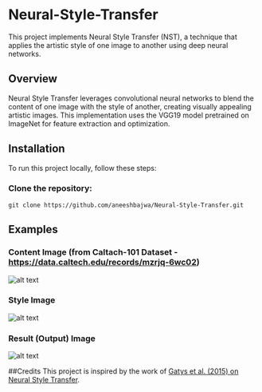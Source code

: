 # Neural-Style-Transfer
This project implements Neural Style Transfer (NST), a technique that applies the artistic style of one image to another using deep neural networks.


## Overview
Neural Style Transfer leverages convolutional neural networks to blend the content of one image with the style of another, creating visually appealing artistic images. This implementation uses the VGG19 model pretrained on ImageNet for feature extraction and optimization.

## Installation
To run this project locally, follow these steps:

### Clone the repository:

```git clone https://github.com/aneeshbajwa/Neural-Style-Transfer.git```


## Examples
### Content Image (from Caltach-101 Dataset - https://data.caltech.edu/records/mzrjq-6wc02)
![alt text](https://github.com/aneeshbajwa/Neural-Style-Transfer/blob/b524f603ea039a97aa9365058702e69ffb585651/image_0001.jpg)

### Style Image
![alt text](https://github.com/aneeshbajwa/Neural-Style-Transfer/blob/aea6686b903109da8e7f1640f03641d5205a5b75/StarryNight.jpg)

### Result (Output) Image
![alt text](https://github.com/aneeshbajwa/Neural-Style-Transfer/blob/3eda39f86f5674fdfd0720608341b4e9498180dc/Generated_image.png)

##Credits
This project is inspired by the work of [Gatys et al. (2015) on Neural Style Transfer](https://arxiv.org/abs/1508.06576).

